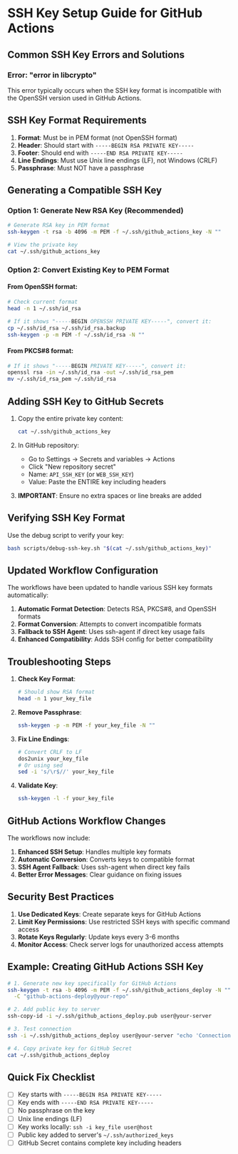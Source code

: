 # SSH Key Setup Guide for GitHub Actions

## Common SSH Key Errors and Solutions

### Error: "error in libcrypto"
This error typically occurs when the SSH key format is incompatible with the OpenSSH version used in GitHub Actions.

## SSH Key Format Requirements

1. **Format**: Must be in PEM format (not OpenSSH format)
2. **Header**: Should start with `-----BEGIN RSA PRIVATE KEY-----`
3. **Footer**: Should end with `-----END RSA PRIVATE KEY-----`
4. **Line Endings**: Must use Unix line endings (LF), not Windows (CRLF)
5. **Passphrase**: Must NOT have a passphrase

## Generating a Compatible SSH Key

### Option 1: Generate New RSA Key (Recommended)
```bash
# Generate RSA key in PEM format
ssh-keygen -t rsa -b 4096 -m PEM -f ~/.ssh/github_actions_key -N ""

# View the private key
cat ~/.ssh/github_actions_key
```

### Option 2: Convert Existing Key to PEM Format

#### From OpenSSH format:
```bash
# Check current format
head -n 1 ~/.ssh/id_rsa

# If it shows "-----BEGIN OPENSSH PRIVATE KEY-----", convert it:
cp ~/.ssh/id_rsa ~/.ssh/id_rsa.backup
ssh-keygen -p -m PEM -f ~/.ssh/id_rsa -N ""
```

#### From PKCS#8 format:
```bash
# If it shows "-----BEGIN PRIVATE KEY-----", convert it:
openssl rsa -in ~/.ssh/id_rsa -out ~/.ssh/id_rsa_pem
mv ~/.ssh/id_rsa_pem ~/.ssh/id_rsa
```

## Adding SSH Key to GitHub Secrets

1. Copy the entire private key content:
   ```bash
   cat ~/.ssh/github_actions_key
   ```

2. In GitHub repository:
   - Go to Settings → Secrets and variables → Actions
   - Click "New repository secret"
   - Name: `API_SSH_KEY` (or `WEB_SSH_KEY`)
   - Value: Paste the ENTIRE key including headers

3. **IMPORTANT**: Ensure no extra spaces or line breaks are added

## Verifying SSH Key Format

Use the debug script to verify your key:
```bash
bash scripts/debug-ssh-key.sh "$(cat ~/.ssh/github_actions_key)"
```

## Updated Workflow Configuration

The workflows have been updated to handle various SSH key formats automatically:

1. **Automatic Format Detection**: Detects RSA, PKCS#8, and OpenSSH formats
2. **Format Conversion**: Attempts to convert incompatible formats
3. **Fallback to SSH Agent**: Uses ssh-agent if direct key usage fails
4. **Enhanced Compatibility**: Adds SSH config for better compatibility

## Troubleshooting Steps

1. **Check Key Format**:
   ```bash
   # Should show RSA format
   head -n 1 your_key_file
   ```

2. **Remove Passphrase**:
   ```bash
   ssh-keygen -p -m PEM -f your_key_file -N ""
   ```

3. **Fix Line Endings**:
   ```bash
   # Convert CRLF to LF
   dos2unix your_key_file
   # Or using sed
   sed -i 's/\r$//' your_key_file
   ```

4. **Validate Key**:
   ```bash
   ssh-keygen -l -f your_key_file
   ```

## GitHub Actions Workflow Changes

The workflows now include:

1. **Enhanced SSH Setup**: Handles multiple key formats
2. **Automatic Conversion**: Converts keys to compatible format
3. **SSH Agent Fallback**: Uses ssh-agent when direct key fails
4. **Better Error Messages**: Clear guidance on fixing issues

## Security Best Practices

1. **Use Dedicated Keys**: Create separate keys for GitHub Actions
2. **Limit Key Permissions**: Use restricted SSH keys with specific command access
3. **Rotate Keys Regularly**: Update keys every 3-6 months
4. **Monitor Access**: Check server logs for unauthorized access attempts

## Example: Creating GitHub Actions SSH Key

```bash
# 1. Generate new key specifically for GitHub Actions
ssh-keygen -t rsa -b 4096 -m PEM -f ~/.ssh/github_actions_deploy -N "" \
  -C "github-actions-deploy@your-repo"

# 2. Add public key to server
ssh-copy-id -i ~/.ssh/github_actions_deploy.pub user@your-server

# 3. Test connection
ssh -i ~/.ssh/github_actions_deploy user@your-server "echo 'Connection successful'"

# 4. Copy private key for GitHub Secret
cat ~/.ssh/github_actions_deploy
```

## Quick Fix Checklist

- [ ] Key starts with `-----BEGIN RSA PRIVATE KEY-----`
- [ ] Key ends with `-----END RSA PRIVATE KEY-----`
- [ ] No passphrase on the key
- [ ] Unix line endings (LF)
- [ ] Key works locally: `ssh -i key_file user@host`
- [ ] Public key added to server's `~/.ssh/authorized_keys`
- [ ] GitHub Secret contains complete key including headers